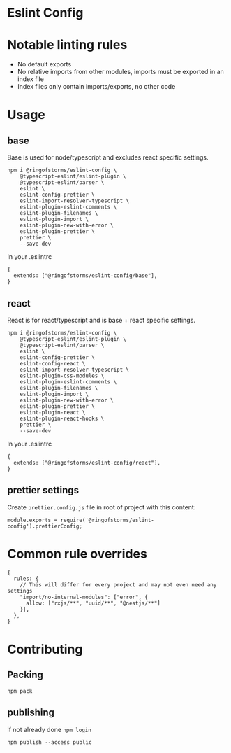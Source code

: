 # Eslint Config

# Notable linting rules

- No default exports
- No relative imports from other modules, imports must be exported in an index file
- Index files only contain imports/exports, no other code

# Usage

## base

Base is used for node/typescript and excludes react specific settings.

```
npm i @ringofstorms/eslint-config \
    @typescript-eslint/eslint-plugin \
    @typescript-eslint/parser \
    eslint \
    eslint-config-prettier \
    eslint-import-resolver-typescript \
    eslint-plugin-eslint-comments \
    eslint-plugin-filenames \
    eslint-plugin-import \
    eslint-plugin-new-with-error \
    eslint-plugin-prettier \
    prettier \
    --save-dev
```

In your .eslintrc

```
{
  extends: ["@ringofstorms/eslint-config/base"],
}
```

## react

React is for react/typescript and is base + react specific settings.

```
npm i @ringofstorms/eslint-config \
    @typescript-eslint/eslint-plugin \
    @typescript-eslint/parser \
    eslint \
    eslint-config-prettier \
    eslint-config-react \
    eslint-import-resolver-typescript \
    eslint-plugin-css-modules \
    eslint-plugin-eslint-comments \
    eslint-plugin-filenames \
    eslint-plugin-import \
    eslint-plugin-new-with-error \
    eslint-plugin-prettier \
    eslint-plugin-react \
    eslint-plugin-react-hooks \
    prettier \
    --save-dev
```

In your .eslintrc

```
{
  extends: ["@ringofstorms/eslint-config/react"],
}
```

## prettier settings

Create `prettier.config.js` file in root of project with this content:

```
module.exports = require('@ringofstorms/eslint-config').prettierConfig;
```

# Common rule overrides

```
{
  rules: {
    // This will differ for every project and may not even need any settings
    "import/no-internal-modules": ["error", {
      allow: ["rxjs/**", "uuid/**", "@nestjs/**"]
    }],
  },
}
```

# Contributing

## Packing

`npm pack`

## publishing

if not already done `npm login`

`npm publish --access public`
